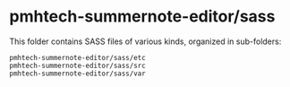 # pmhtech-summernote-editor/sass

This folder contains SASS files of various kinds, organized in sub-folders:

    pmhtech-summernote-editor/sass/etc
    pmhtech-summernote-editor/sass/src
    pmhtech-summernote-editor/sass/var
